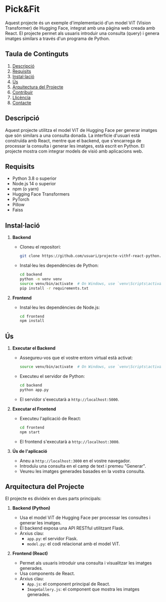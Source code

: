 # Pick&Fit

Aquest projecte és un exemple d'implementació d'un model ViT (Vision Transformer) de Hugging Face, integrat amb una pàgina web creada amb React. El projecte permet als usuaris introduir una consulta (query) i genera imatges similars a través d'un programa de Python.

## Taula de Continguts

1. [Descripció](#descripció)
2. [Requisits](#requisits)
3. [Instal·lació](#instal·lació)
4. [Ús](#ús)
5. [Arquitectura del Projecte](#arquitectura-del-projecte)
6. [Contribuir](#contribuir)
7. [Llicència](#llicència)
8. [Contacte](#contacte)

## Descripció

Aquest projecte utilitza el model ViT de Hugging Face per generar imatges que són similars a una consulta donada. La interfície d'usuari està construïda amb React, mentre que el backend, que s'encarrega de processar la consulta i generar les imatges, està escrit en Python. El projecte mostra com integrar models de visió amb aplicacions web.

## Requisits

- Python 3.8 o superior
- Node.js 14 o superior
- npm (o yarn)
- Hugging Face Transformers
- PyTorch
- Pillow
- Faiss

## Instal·lació

1. **Backend**

   - Cloneu el repositori:
     ```bash
     git clone https://github.com/usuari/projecte-vithf-react-python.git
     ```
   - Instal·leu les dependències de Python:
     ```bash
     cd backend
     python -m venv venv
     source venv/bin/activate  # On Windows, use `venv\Scripts\activate`
     pip install -r requirements.txt
     ```

2. **Frontend**

   - Instal·leu les dependències de Node.js:
     ```bash
     cd frontend
     npm install
     ```
     
## Ús

1. **Executar el Backend**

   - Assegureu-vos que el vostre entorn virtual està activat:
     ```bash
     source venv/bin/activate  # On Windows, use `venv\Scripts\activate`
     ```
   - Executeu el servidor de Python:
     ```bash
     cd backend
     python app.py
     ```
   - El servidor s'executarà a `http://localhost:5000`.

2. **Executar el Frontend**

   - Executeu l'aplicació de React:
     ```bash
     cd frontend
     npm start
     ```
   - El frontend s'executarà a `http://localhost:3000`.

3. **Ús de l'aplicació**

   - Aneu a `http://localhost:3000` en el vostre navegador.
   - Introduïu una consulta en el camp de text i premeu "Generar".
   - Veureu les imatges generades basades en la vostra consulta.

## Arquitectura del Projecte

El projecte es divideix en dues parts principals:

1. **Backend (Python)**

   - Usa el model ViT de Hugging Face per processar les consultes i generar les imatges.
   - El backend exposa una API RESTful utilitzant Flask.
   - Arxius clau:
     - `app.py`: el servidor Flask.
     - `model.py`: el codi relacionat amb el model ViT.

2. **Frontend (React)**

   - Permet als usuaris introduir una consulta i visualitzar les imatges generades.
   - Usa components de React.
   - Arxius clau:
     - `App.js`: el component principal de React.
     - `ImageGallery.js`: el component que mostra les imatges generades.
